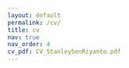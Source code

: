 ```yaml
---
layout: default
permalink: /cv/
title: cv
nav: true
nav_order: 4
cv_pdf: CV_StanleySenRiyanto.pdf
---
```

<script>
window.location.href = "/assets/pdf/CV_StanleySenRiyanto.pdf";
</script>

